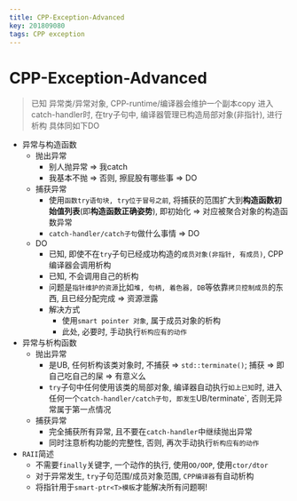 ```yaml
---
title: CPP-Exception-Advanced
key: 201809080
tags: CPP exception
---
```


# CPP-Exception-Advanced
> 已知
> 异常类/异常对象, CPP-runtime/编译器会维护一个副本copy
> 进入catch-handler时, 在try子句中, 编译器管理已构造局部对象(非指针), 进行析构
> 具体同如下DO
> 

<!--more-->

- 异常与构造函数
   - 抛出异常
      - 别人抛异常 => 我catch
      - 我基本不抛 => 否则, 擦屁股有哪些事 => DO
   - 捕获异常
      - 使用`函数try语句块, try位于冒号之前`, 将捕获的范围扩大到**构造函数初始值列表**(即**构造函数正确姿势**), 即初始化 => 对应被聚合对象的构造函数异常
      - `catch-handler/catch子句`做什么事情 => DO
   - DO
      - 已知, 即使不在`try`子句已经成功构造的`成员对象(非指针, 有成员)`,  CPP编译器会调用析构
      - 已知, 不会调用自己的析构
      - 问题是`指针维护的资源`比如`堆, 句柄, 着色器, DB`等依靠`拷贝控制成员`的东西, 且已经分配完成 => 资源泄露
      - 解决方式
         - 使用`smart pointer 对象`,  属于成员对象的析构
         - 此处, 必要时, 手动执行`析构应有的动作`
- 异常与析构函数
   - 抛出异常
      - 是UB, 任何析构该类对象时, 不捕获 => `std::terminate()`; 捕获 => 即自己吃自己的屎 => 有意义么
      - `try`子句中任何使用该类的局部对象, 编译器自动执行`如上已知`时, 进入任何一个`catch-handler/catch子句, 即发生`UB/terminate`, 否则无异常属于第一点情况
   - 捕获异常
      - 完全捕获所有异常, 且不要在`catch-handler`中继续抛出异常
      - 同时注意析构功能的完整性, 否则, 再次手动执行`析构应有的动作`
- `RAII`简述
   - 不需要`finally`关键字,  一个动作的执行, 使用`OO/OOP`, 使用`ctor/dtor`
   - 对于异常发生, `try`子句范围/成员对象范围, `CPP编译器`有自动析构
   - 将指针用于`smart-ptr<T>模板`才能解决所有问题啊!